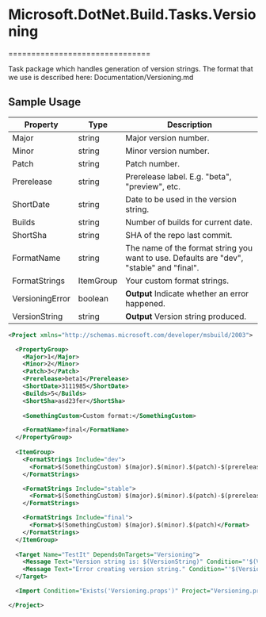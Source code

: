# Microsoft.DotNet.Build.Tasks.Versioning
===============================

Task package which handles generation of version strings. 
The format that we use is described here: Documentation/Versioning.md

## Sample Usage

Property        | Type        | Description
----------------|-------------|--------------------------------------------------------------------------------
Major           | string      | Major version number.
Minor           | string      | Minor version number.
Patch           | string      | Patch number.
Prerelease      | string      | Prerelease label. E.g. "beta", "preview", etc.
ShortDate       | string      | Date to be used in the version string.
Builds          | string      | Number of builds for current date.
ShortSha        | string      | SHA of the repo last commit.
FormatName      | string      | The name of the format string you want to use. Defaults are "dev", "stable" and "final".
FormatStrings   | ItemGroup   | Your custom format strings.
VersioningError | boolean     | **Output** Indicate whether an error happened.
VersionString   | string      | **Output** Version string produced.

```xml
<Project xmlns="http://schemas.microsoft.com/developer/msbuild/2003">

  <PropertyGroup>
    <Major>1</Major>
    <Minor>2</Minor>
    <Patch>3</Patch>
    <Prerelease>beta1</Prerelease>
    <ShortDate>3111985</ShortDate>
    <Builds>5</Builds>
    <ShortSha>asd23fer</ShortSha>
    
    <SomethingCustom>Custom format:</SomethingCustom>

    <FormatName>final</FormatName>
  </PropertyGroup>
  
  <ItemGroup>
    <FormatStrings Include="dev">
      <Format>$(SomethingCustom) $(major).$(minor).$(patch)-$(prerelease).$(shortdate).$(builds)+$(shortsha)</Format>
    </FormatStrings>

    <FormatStrings Include="stable">
      <Format>$(SomethingCustom) $(major).$(minor).$(patch)-$(prerelease)</Format>
    </FormatStrings>

    <FormatStrings Include="final">
      <Format>$(SomethingCustom) $(major).$(minor).$(patch)</Format>
    </FormatStrings>
  </ItemGroup>
  
  <Target Name="TestIt" DependsOnTargets="Versioning">
    <Message Text="Version string is: $(VersionString)" Condition="'$(VersioningError)'=='false'" />
    <Message Text="Error creating version string." Condition="'$(VersioningError)'=='true'" />
  </Target>

  <Import Condition="Exists('Versioning.props')" Project="Versioning.props" />

</Project>
```
